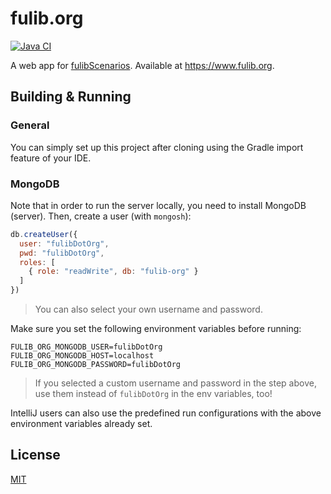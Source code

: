 # fulib.org

[![Java CI](https://github.com/fujaba/fulib.org/workflows/Java%20CI/badge.svg)](https://github.com/fujaba/fulib.org/actions)

A web app for [fulibScenarios](https://github.com/fujaba/fulibScenarios).
Available at https://www.fulib.org.

## Building & Running

### General

You can simply set up this project after cloning using the Gradle import feature of your IDE.

### MongoDB

Note that in order to run the server locally, you need to install MongoDB (server).
Then, create a user (with `mongosh`):

```js
db.createUser({
  user: "fulibDotOrg",
  pwd: "fulibDotOrg",
  roles: [
    { role: "readWrite", db: "fulib-org" }
  ]
})
```

> You can also select your own username and password.

Make sure you set the following environment variables before running:

```properties
FULIB_ORG_MONGODB_USER=fulibDotOrg
FULIB_ORG_MONGODB_HOST=localhost
FULIB_ORG_MONGODB_PASSWORD=fulibDotOrg
```

> If you selected a custom username and password in the step above,
> use them instead of `fulibDotOrg` in the env variables, too!

IntelliJ users can also use the predefined run configurations with the above environment variables already set.

## License

[MIT](LICENSE.md)
